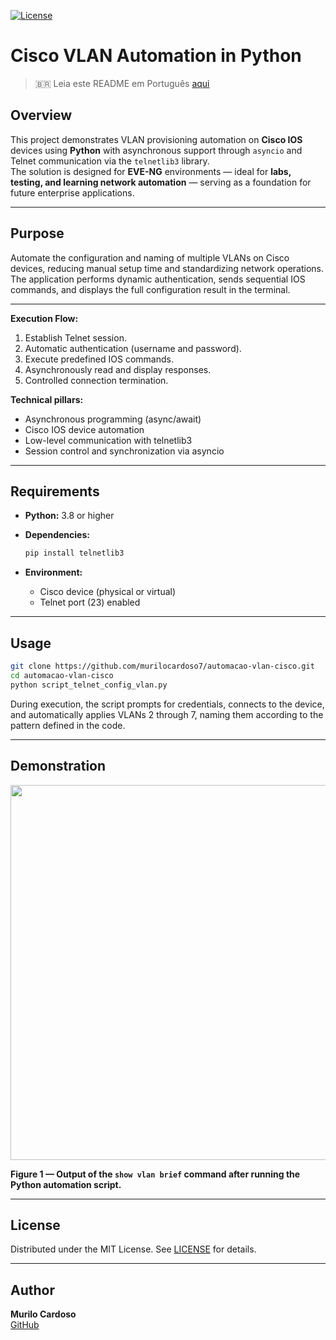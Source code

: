 [![License](https://img.shields.io/badge/License-MIT-green.svg)](https://github.com/murilocardoso7/automacao-vlan-cisco/blob/main/LICENSE)

# Cisco VLAN Automation in Python

> 🇧🇷 Leia este README em Português [aqui](README.md)

## Overview

This project demonstrates VLAN provisioning automation on **Cisco IOS** devices using **Python** with asynchronous support through `asyncio` and Telnet communication via the `telnetlib3` library.  
The solution is designed for **EVE-NG** environments — ideal for **labs, testing, and learning network automation** — serving as a foundation for future enterprise applications.

---

## Purpose

Automate the configuration and naming of multiple VLANs on Cisco devices, reducing manual setup time and standardizing network operations.  
The application performs dynamic authentication, sends sequential IOS commands, and displays the full configuration result in the terminal.

---

**Execution Flow:**

1. Establish Telnet session.  
2. Automatic authentication (username and password).  
3. Execute predefined IOS commands.  
4. Asynchronously read and display responses.  
5. Controlled connection termination.

**Technical pillars:**

* Asynchronous programming (async/await)  
* Cisco IOS device automation  
* Low-level communication with telnetlib3  
* Session control and synchronization via asyncio

---

## Requirements

* **Python:** 3.8 or higher  
* **Dependencies:**

  ```bash
  pip install telnetlib3
  ```
* **Environment:**

  * Cisco device (physical or virtual)  
  * Telnet port (23) enabled

---

## Usage

```bash
git clone https://github.com/murilocardoso7/automacao-vlan-cisco.git
cd automacao-vlan-cisco
python script_telnet_config_vlan.py
```

During execution, the script prompts for credentials, connects to the device, and automatically applies VLANs 2 through 7, naming them according to the pattern defined in the code.

---

## Demonstration

<p align="center">
  <img src="https://github.com/user-attachments/assets/a3386567-4990-4dd2-bafd-b1a933d82210" width="600">
</p>

**Figure 1 — Output of the `show vlan brief` command after running the Python automation script.**

---

## License

Distributed under the MIT License. See [LICENSE](LICENSE) for details.

---

## Author

**Murilo Cardoso**  
[GitHub](https://github.com/murilocardoso7)
